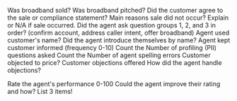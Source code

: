 Was broadband sold?
Was broadband pitched?
Did the customer agree to the sale or compliance statement?
Main reasons sale did not occur? Explain or N/A if sale occurred.
Did the agent ask question groups 1, 2, and 3 in order? (confirm account, address caller intent, offer broadband)
Agent used customer's name?
Did the agent introduce themselves by name?
Agent kept customer informed (frequency 0-10)
Count the Number of profiling (PII) questions asked
Count the Number of agent spelling errors
Customer objected to price?
Customer objections offered
How did the agent handle objections?

Rate the agent's performance 0-100
Could the agent improve their rating and how? List 3 items!
